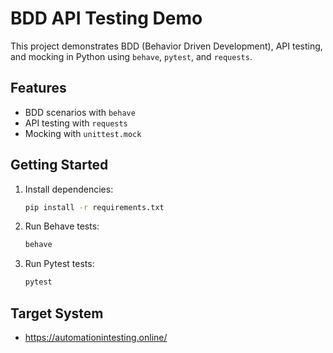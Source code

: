 # BDD API Testing Demo

This project demonstrates BDD (Behavior Driven Development), API testing, and mocking in Python using `behave`, `pytest`, and `requests`.

## Features
- BDD scenarios with `behave`
- API testing with `requests`
- Mocking with `unittest.mock`

## Getting Started

1. Install dependencies:
   ```sh
   pip install -r requirements.txt
   ```
2. Run Behave tests:
   ```sh
   behave
   ```
3. Run Pytest tests:
   ```sh
   pytest
   ```

## Target System
- https://automationintesting.online/


